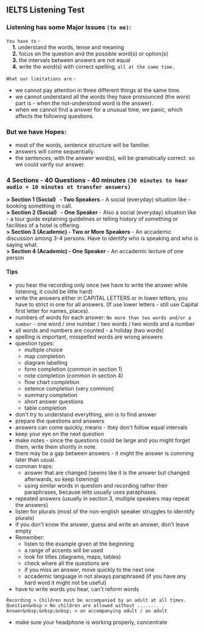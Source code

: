 ## **IELTS Listening Test**

### **Listening has some Major Issues** `(to me)`:
`You have to` -<br>
&nbsp;&nbsp;&nbsp;&nbsp;**1.** understand the words, tense and meaning<br>
&nbsp;&nbsp;&nbsp;&nbsp;**2.** focus on the question and the possible word(s) or option(s)<br>
&nbsp;&nbsp;&nbsp;&nbsp;**3.** the intervals between answers are not equal<br>
&nbsp;&nbsp;&nbsp;&nbsp;**4.** write the word(s) with correct spelling, `all at the same time.`

`What our limitations are` -
- we cannot pay attention in three different things at the same time.
- we cannot understand all the words they have pronounced (the worst part is - when the not-understood word is the answer).
- when we cannot find a answer for a unusual time, we panic, which affects the following questions.

### **But we have Hopes:**
- most of the words, sentence structure will be familier.
- answers will come sequentially.
- the sentences, with the answer word(s), will be gramatically correct. so we could varify our answer. 

### **4 Sections - 40 Questions - 40 minutes `(30 minutes to hear audio + 10 minutes ot transfer answers)`**
**> Section 1 (Social) &nbsp;&nbsp;- Two Speakers** - A social (everyday) situation like - booking something in call.<br>
**> Section 2 (Social) &nbsp;&nbsp;- One Speaker** - Also a social (everyday) situation like - a tour guide explaining guidelines or telling history of something or facilities of a hotel is offering.<br>
**> Section 3 (Academic) - Two or More Speakers** - An accademic discussion among 3-4 persons. Have to identify who is speaking and who is saying what.<br>
**> Section 4 (Academic) - One Speaker** - An accademic lecture of one person

#### **Tips**
- you hear the recording only once (we have to write the answer while listening, it could be little hard)
- write the answers either in CAPITAL LETTERS or in lower letters, you have to strict in one for all answers. (If use lower letters - still use Capital first letter for names, places).
- numbers of words for each answer: `No more than two words and/or a number` - one word / one number / two words / two words and a number
- all words and numbers are counted - a holiday (two words)
- spelling is important, misspelled words are wrong answers
- question types:
    - multiple choice
    - map completion
    - diagram labelling
    - form completion (common in section 1)
    - note completion (common in section 4)
    - flow chart completion
    - setence completion (very common)
    - summary completion
    - short answer questions
    - table completion
- don't try to understand everything, aim is to find answer
- prepare the questions and answers
- answers can come quickly, means - they don't follow equal intervals
- keep your eye on the next question
- make notes - since the questions could be large and you might forget them, write them shortly in note.
- there may be a gap between answers - it might the answer is comming later than usual.
- comman traps:
    - answer that are changed (seems like it is the answer but changed afterwards, so keep listening)
    - using similar words in question and recording rather their paraphrases, because ielts usually uses paraphases.
- repeated answers (usually in section 3, multiple speakers may repeat the answers)
- listen for plurals (most of the non-english speaker struggles to iderntify plurals)
- if you don't know the answer, guess and write an answer, don't leave empty
- Remember:
    - listen to the example given at the beginning
    - a range of accents will be used
    - look for titles (diagrams, maps, tables)
    - check where all the questions are
    - if you miss an answer, move quickly to the next one
    - accademic language in not always paraphrased (if you have any hard word it might not be useful)
- have to write words you hear, can't reform words
```
Recording > Children must be accompanied by an adult at all times.
Question&nbsp > No children are allowed without ........ .
Answer&nbsp;&nbsp;&nbsp; > an accompanying adult / an adult
```
- make sure your headphone is working properly, concentrate